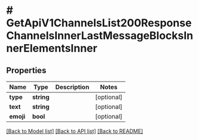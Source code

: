 # # GetApiV1ChannelsList200ResponseChannelsInnerLastMessageBlocksInnerElementsInner

## Properties

Name | Type | Description | Notes
------------ | ------------- | ------------- | -------------
**type** | **string** |  | [optional]
**text** | **string** |  | [optional]
**emoji** | **bool** |  | [optional]

[[Back to Model list]](../../README.md#models) [[Back to API list]](../../README.md#endpoints) [[Back to README]](../../README.md)
